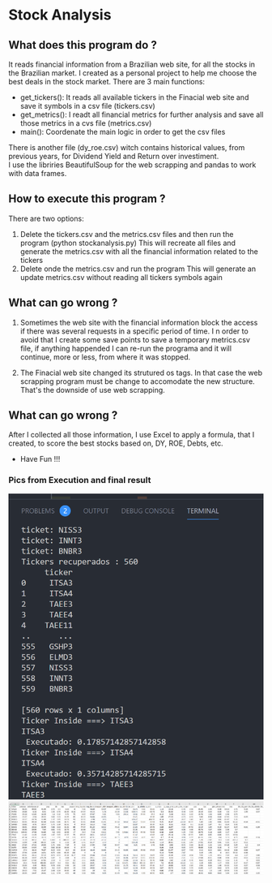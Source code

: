 # Stock Analysis

## What does this program do ?

It reads financial information from a Brazilian web site, for all the stocks in the Brazilian market. I created as a personal project to help me choose the best deals in the stock market.
There are 3 main functions:
- get_tickers(): It reads all available tickers in the Finacial web site and save it symbols in a csv file (tickers.csv)
- get_metrics(): I readt all financial metrics for further analysis and save all those metrics in a cvs file (metrics.csv)
- main(): Coordenate the main logic in order to get the csv files

There is another file (dy_roe.csv) witch contains historical values, from previous years, for Dividend Yield and Return over investiment.\
I use the libriries BeautifulSoup for the web scrapping and pandas to work with data frames.


## How to execute this program ?
There are two options:
1) Delete the tickers.csv and the metrics.csv files and then run the program (python stockanalysis.py)
    This will recreate all files and generate the metrics.csv with all the financial information related to the tickers
2) Delete onde the metrics.csv and run the program
    This will generate an update metrics.csv without reading all tickers symbols again

## What can go wrong ?
1) Sometimes the web site with the financial information block the access if there was several requests in a specific period of time. I
n order to avoid that I create some save points to save a temporary metrics.csv file, if anything happended I can re-run the programa and it 
will continue, more or less, from where it was stopped.

2) The Finacial web site changed its strutured os tags.
In that case the web scrapping program must be change to accomodate the new structure. That's the downside of use web scrapping.

## What can go wrong ?
After I collected all those information, I use Excel to apply a formula, that I created, to score the best stocks based on, DY, ROE, Debts, etc.

- Have Fun !!!

### Pics from Execution and final result
![plot](./pic1.png)
![plot](./pic2.png)
<!--<img src="./pic1.png">-->



